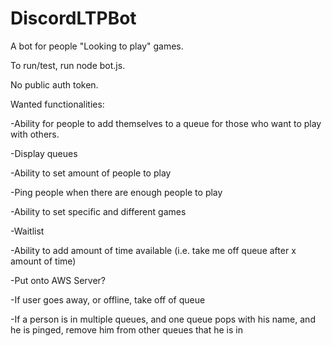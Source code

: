 # DiscordLTPBot

A bot for people "Looking to play" games.

To run/test, run node bot.js.

No public auth token.

Wanted functionalities:

-Ability for people to add themselves to a queue for those who want to play with others.

-Display queues

-Ability to set amount of people to play

-Ping people when there are enough people to play

-Ability to set specific and different games

-Waitlist

-Ability to add amount of time available (i.e. take me off queue after x amount of time)

-Put onto AWS Server?

-If user goes away, or offline, take off of queue

-If a person is in multiple queues, and one queue pops with his name, and he is pinged, remove him from other queues that he is in

